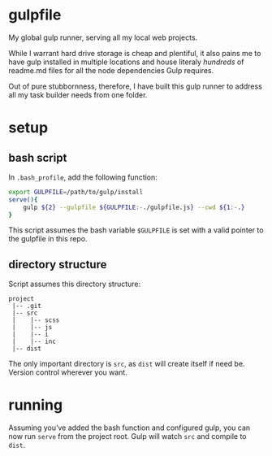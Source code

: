 # gulpfile
My global gulp runner, serving all my local web projects.

While I warrant hard drive storage is cheap and plentiful, it also pains me to have gulp installed in multiple locations and house literaly _hundreds_ of readme.md files for all the node dependencies Gulp requires.

Out of pure stubbornness, therefore, I have built this gulp runner to address all my task builder needs from one folder.

# setup
## bash script
In `.bash_profile`, add the following function:
```bash
export GULPFILE=/path/to/gulp/install
serve(){
    gulp ${2} --gulpfile ${GULPFILE:-./gulpfile.js} --cwd ${1:-.}
}
```
This script assumes the bash variable `$GULPFILE` is set with a valid pointer to the gulpfile in this repo.

## directory structure
Script assumes this directory structure:
```
project
 |-- .git
 |-- src
 |    |-- scss
 |    |-- js
 |    |-- i
 |    |-- inc
 |-- dist
```
The only important directory is `src`, as `dist` will create itself if need be. Version control wherever you want.

# running
Assuming you’ve added the bash function and configured gulp, you can now run `serve` from the project root. Gulp will watch `src` and compile to `dist`.
